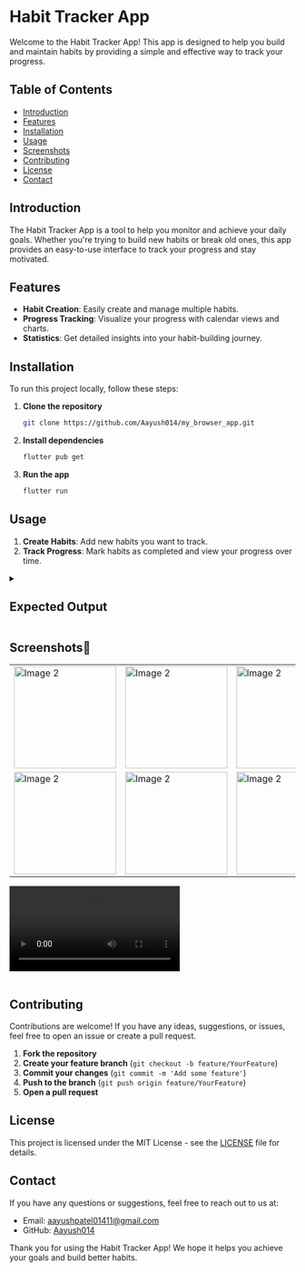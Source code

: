 # Habit Tracker App
Welcome to the Habit Tracker App! This app is designed to help you build and maintain habits by providing a simple and effective way to track your progress.

## Table of Contents

- [Introduction](#introduction)
- [Features](#features)
- [Installation](#installation)
- [Usage](#usage)
- [Screenshots](#screenshots)
- [Contributing](#contributing)
- [License](#license)
- [Contact](#contact)

## Introduction

The Habit Tracker App is a tool to help you monitor and achieve your daily goals. Whether you're trying to build new habits or break old ones, this app provides an easy-to-use interface to track your progress and stay motivated.

## Features

- **Habit Creation**: Easily create and manage multiple habits.
- **Progress Tracking**: Visualize your progress with calendar views and charts.
- **Statistics**: Get detailed insights into your habit-building journey.

## Installation

To run this project locally, follow these steps:

1. **Clone the repository**
    ```bash
    git clone https://github.com/Aayush014/my_browser_app.git
    ```

2. **Install dependencies**
    ```bash
    flutter pub get
    ```

3. **Run the app**
    ```bash
    flutter run
    ```

## Usage

1. **Create Habits**: Add new habits you want to track.
2. **Track Progress**: Mark habits as completed and view your progress over time.


  <details>
  <summary><h2>Expected Output</h2></summary>


  - **AppBar** :
    - The app bar at the top will be transparent and without elevation, giving it a minimalistic look.
   
  - **Body** :
    - The main body of the `Scaffold` will contain a `ListView` with a heatmap at the top and a list of habits below it.
    - **HeatMap**: The heatmap will be displayed, showing the habit completion over time with color intensities representing the frequency of habit completion.
    - **Habit List**: Below the heatmap, there will be a list of habits, each represented by a custom `MyHabitTile` widget.
   
  - **Floating Action Button** :
    - A custom floating action button will be centered at the bottom, containing three buttons:
        - A button to create a new habit, labeled "New Habit" with an add icon.
        - A button to toggle between dark and light themes with an animated sun/moon icon.
        - A button for settings, with a settings icon.
## UI Elements in Detail  

  - **HeatMap** :
    - Displays the frequency of habit completion.
    - Color intensity increases with the frequency (e.g., various shades of blue).
    - Adapted to the current theme (dark or light).

  - **Habit List** :
    - Each habit is represented by a tile that shows the habit name and its completion status for the current day.
    - Options to edit or delete each habit are available through the tile.
    
  - **Floating Action Button** :
    - The main container has a black background and rounded corners.
    - The "New Habit" button is blue and rounded, positioned on the left.
    - The theme toggle button is in the middle and animated.
    - The settings button is on the right.
   
## User Interactions
  - **Creating a New Habit** :
    - Tapping the "New Habit" button will open a dialog with a text field to enter the name of the new habit.
    - "Save" will add the habit to the list, while "Cancel" will close the dialog without adding.
   
  - **Editing a Habit** :
    - Each habit tile has an edit button that, when pressed, opens a dialog to edit the habit name.
     
  - **Deleting a Habit** :
    - Each habit tile has a delete button that, when pressed, opens a confirmation dialog to delete the habit.
     
  - **Toggling Theme** :
    - Tapping the theme toggle button will switch between dark and light themes with an animation.
</details>

## Screenshots📸

  <p>
    <table align="center">
  <tr>
    <td><img src="https://github.com/Aayush014/custom-readme/assets/133498952/1a8b623e-1fa2-433a-94d4-590ed623546b" alt="Image 2" width="180" height="auto"></td>
    <td><img src="https://github.com/Aayush014/custom-readme/assets/133498952/5b88f5e2-469f-4488-82ae-c4be375c7ce6" alt="Image 2" width="180" height="auto"></td>
    <td><img src="https://github.com/Aayush014/custom-readme/assets/133498952/1f6e6194-2668-467f-808c-be8677c93b25" alt="Image 2" width="180" height="auto"></td>
  </tr>
  <tr>
    <td><img src="https://github.com/Aayush014/custom-readme/assets/133498952/34865924-a54a-4927-bf3f-274c2ac552d5" alt="Image 2" width="180" height="auto"></td>
    <td><img src="https://github.com/Aayush014/custom-readme/assets/133498952/6a46fccf-3f89-48c5-8965-136923a1fbd8" alt="Image 2" width="180" height="auto"></td>
    <td><img src="https://github.com/Aayush014/custom-readme/assets/133498952/95c7eac1-5dcc-46e1-851c-d1f9133a1cc1" alt="Image 2" width="180" height="auto"></td>
  </tr>
    </table>    
  </p>

  <p>
    <table align="center">
  <tr>
    <video src ="https://github.com/Aayush014/habit_tracker_app/assets/133498952/e10df6da-340f-4832-9536-1be47f636b38"></video> </h1>
  </tr>
    </table>   
  </p>

  ## Contributing

Contributions are welcome! If you have any ideas, suggestions, or issues, feel free to open an issue or create a pull request.

1. **Fork the repository**
2. **Create your feature branch** (`git checkout -b feature/YourFeature`)
3. **Commit your changes** (`git commit -m 'Add some feature'`)
4. **Push to the branch** (`git push origin feature/YourFeature`)
5. **Open a pull request**

## License

This project is licensed under the MIT License - see the [LICENSE](LICENSE) file for details.

## Contact

If you have any questions or suggestions, feel free to reach out to us at:

- Email: aayushpatel01411@gmail.com
- GitHub: [Aayush014](https://github.com/Aayush014)

Thank you for using the Habit Tracker App! We hope it helps you achieve your goals and build better habits.
